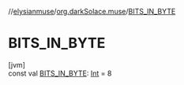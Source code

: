 //[elysianmuse](../../index.md)/[org.darkSolace.muse](index.md)/[BITS_IN_BYTE](-b-i-t-s_-i-n_-b-y-t-e.md)

# BITS_IN_BYTE

[jvm]\
const val [BITS_IN_BYTE](-b-i-t-s_-i-n_-b-y-t-e.md): [Int](https://kotlinlang.org/api/latest/jvm/stdlib/kotlin/-int/index.html) = 8
